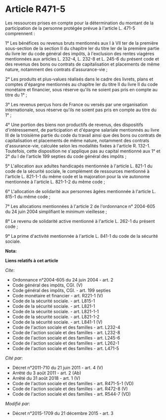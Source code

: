# Article R471-5

Les ressources prises en compte pour la détermination du montant de la participation de la personne protégée prévue à
l'article L. 471-5 comprennent : 

1° Les bénéfices ou revenus bruts mentionnés aux I à VII ter de la première sous-section de la section II du chapitre Ier du
titre Ier de la première partie du livre Ier du code général des impôts, à l'exclusion des rentes viagères mentionnées aux
articles L. 232-4, L. 232-8 et L. 245-6 du présent code et des revenus des bons ou contrats de capitalisation et placements
de même nature, notamment des contrats d'assurance-vie ; 

2° Les produits et plus-values réalisés dans le cadre des livrets, plans et comptes d'épargne mentionnés au chapitre Ier du
titre II du livre II du code monétaire et financier, sous réserve qu'ils ne soient pas pris en compte au titre du 1° ; 

3° Les revenus perçus hors de France ou versés par une organisation internationale, sous réserve qu'ils ne soient pas pris en
compte au titre du 1° ; 

4° Une portion des biens non productifs de revenus, des dispositifs d'intéressement, de participation et d'épargne salariale
mentionnés au livre III de la troisième partie du code du travail ainsi que des bons ou contrats de capitalisation et
placements de même nature, notamment des contrats d'assurance-vie, calculée selon les modalités fixées à l'article R. 132-1.
Toutefois, cette disposition ne s'applique pas au capital mentionné aux 1° et 2° du I de l'article 199 septies du code
général des impôts ; 

5° L'allocation aux adultes handicapés mentionnée à l'article L. 821-1 du code de la sécurité sociale, le complément de
ressources mentionné à l'article L. 821-1-1 du même code et la majoration pour la vie autonome mentionnée à l'article L.
821-1-2 du même code ; 

6° L'allocation de solidarité aux personnes âgées mentionnée à l'article L. 815-1 du même code ; 

7° Les allocations mentionnées à l'article 2 de l'ordonnance n° 2004-605 du 24 juin 2004 simplifiant le minimum vieillesse ; 

8° Le revenu de solidarité active mentionné à l'article L. 262-1 du présent code ; 

9° La prime d'activité mentionnée à l'article L. 841-1 du code de la sécurité sociale.

**Nota:**



**Liens relatifs à cet article**

_Cite_:

  - Ordonnance n°2004-605 du 24 juin 2004 - art. 2
  - Code général des impôts, CGI. (V)
  - Code général des impôts, CGI. - art. 199 septies
  - Code monétaire et financier - art. R221-1 (V)
  - Code de la sécurité sociale. - art. L815-1
  - Code de la sécurité sociale. - art. L821-1
  - Code de la sécurité sociale. - art. L821-1-1
  - Code de la sécurité sociale. - art. L821-1-2
  - Code de la sécurité sociale. - art. L841-1 (V)
  - Code de l'action sociale et des familles - art. L232-4
  - Code de l'action sociale et des familles - art. L232-8
  - Code de l'action sociale et des familles - art. L245-6
  - Code de l'action sociale et des familles - art. L262-1
  - Code de l'action sociale et des familles - art. L471-5

_Cité par_:

  - Décret n°2011-710 du 21 juin 2011 - art. 4 (V)
  - Arrêté du 3 août 2011 - art. 2 (Ab)
  - Arrêté du 31 août 2018 - art. 1 (V)
  - Code de l'action sociale et des familles - art. R471-5-1 (VD)
  - Code de l'action sociale et des familles - art. R472-8 (V)
  - Code de l'action sociale et des familles - art. R544-7 (VD)

_Modifié par_:

  - Décret n°2015-1709 du 21 décembre 2015 - art. 3

